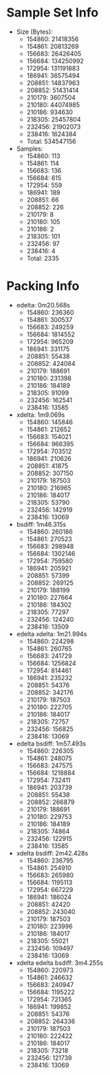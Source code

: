 # Sample Set Info

* Size (Bytes):
  * 154860:    21418356
  * 154861:    20813269
  * 156683:    26426405
  * 156684:   134250992
  * 172954:   131191883
  * 186941:    36575494
  * 208851:    14837963
  * 208852:    51431414
  * 210179:     3607504
  * 210180:    44074985
  * 210186:      934630
  * 218305:    25457804
  * 232456:    21902073
  * 238416:     1624384
  * Total:    534547156
* Samples:
  * 154860:         113
  * 154861:         114
  * 156683:         136
  * 156684:         615
  * 172954:         559
  * 186941:         189
  * 208851:          66
  * 208852:         226
  * 210179:           8
  * 210180:         105
  * 210186:           2
  * 218305:         101
  * 232456:          97
  * 238416:           4
  * Total:         2335

# Packing Info

* edelta: 0m20.568s
  * 154860:     236360
  * 154861:     300537
  * 156683:     249259
  * 156684:    1814552
  * 172954:     965209
  * 186941:     331175
  * 208851:      55438
  * 208852:     424084
  * 210179:     188691
  * 210180:     231398
  * 210186:     184189
  * 218305:      91099
  * 232456:     162541
  * 238416:      13585
* xdelta: 1m9.069s
  * 154860:     145846
  * 154861:     212652
  * 156683:     154021
  * 156684:     966395
  * 172954:     703512
  * 186941:     210626
  * 208851:      41875
  * 208852:     307150
  * 210179:     187503
  * 210180:     216965
  * 210186:     184017
  * 218305:      53790
  * 232456:     142919
  * 238416:      13069
* bsdiff: 1m46.315s
  * 154860:     260186
  * 154861:     270523
  * 156683:     298948
  * 156684:    1302146
  * 172954:     759580
  * 186941:     205921
  * 208851:      57399
  * 208852:     269125
  * 210179:     188199
  * 210180:     227664
  * 210186:     184302
  * 218305:      77297
  * 232456:     124240
  * 238416:      13509
* edelta xdelta: 1m21.994s
  * 154860:     224298
  * 154861:     260765
  * 156683:     241729
  * 156684:    1256824
  * 172954:     814461
  * 186941:     235232
  * 208851:      54376
  * 208852:     342176
  * 210179:     187503
  * 210180:     222705
  * 210186:     184017
  * 218305:      72757
  * 232456:     156825
  * 238416:      13069
* edelta bsdiff: 1m57.493s
  * 154860:     226305
  * 154861:     248075
  * 156683:     247575
  * 156684:    1218884
  * 172954:     732411
  * 186941:     203739
  * 208851:      55438
  * 208852:     266879
  * 210179:     188691
  * 210180:     229753
  * 210186:     184189
  * 218305:      74864
  * 232456:     122915
  * 238416:      13585
* xdelta bsdiff: 2m42.428s
  * 154860:     236795
  * 154861:     254910
  * 156683:     265980
  * 156684:    1195113
  * 172954:     667229
  * 186941:     186024
  * 208851:      42420
  * 208852:     243040
  * 210179:     187503
  * 210180:     223996
  * 210186:     184017
  * 218305:      55021
  * 232456:     109497
  * 238416:      13069
* xdelta edelta bsdiff: 3m4.255s
  * 154860:     220973
  * 154861:     246632
  * 156683:     240947
  * 156684:    1195222
  * 172954:     721365
  * 186941:     199852
  * 208851:      54376
  * 208852:     264336
  * 210179:     187503
  * 210180:     222422
  * 210186:     184017
  * 218305:      73218
  * 232456:     121739
  * 238416:      13069
